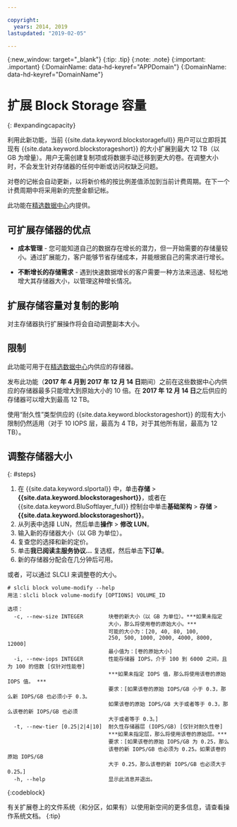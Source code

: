 ```yaml
---

copyright:
  years: 2014, 2019
lastupdated: "2019-02-05"

---
```

{:new_window: target="_blank"}
{:tip: .tip}
{:note: .note}
{:important: .important}
{:DomainName: data-hd-keyref="APPDomain"}
{:DomainName: data-hd-keyref="DomainName"}

# 扩展 Block Storage 容量
{: #expandingcapacity}

利用此新功能，当前 {{site.data.keyword.blockstoragefull}} 用户可以立即将其现有 {{site.data.keyword.blockstorageshort}} 的大小扩展到最大 12 TB（以 GB 为增量）。用户无需创建复制项或将数据手动迁移到更大的卷。在调整大小时，不会发生针对存储器的任何中断或访问权缺乏问题。

对卷的记帐会自动更新，以将新价格的按比例差值添加到当前计费周期。在下一个计费周期中将采用新的完整金额记帐。

此功能在[精选数据中心](/docs/infrastructure/BlockStorage?topic=BlockStorage-news)内提供。

## 可扩展存储器的优点

- **成本管理** - 您可能知道自己的数据存在增长的潜力，但一开始需要的存储量较小。通过扩展能力，客户能够节省存储成本，并能根据自己的需求进行增长。  

- **不断增长的存储需求** - 遇到快速数据增长的客户需要一种方法来迅速、轻松地增大其存储器大小，以管理这种增长情况。

## 扩展存储容量对复制的影响

对主存储器执行扩展操作将会自动调整副本大小。

## 限制

此功能可用于在[精选数据中心](/docs/infrastructure/BlockStorage?topic=BlockStorage-news)内供应的存储器。

发布此功能（**2017 年 4 月到 2017 年 12 月 14 日**期间）之前在这些数据中心内供应的存储器最多只能增大到原始大小的 10 倍。在 **2017 年 12 月 14 日**之后供应的存储器可以增大到最高 12 TB。

使用“耐久性”类型供应的 {{site.data.keyword.blockstorageshort}} 的现有大小限制仍然适用（对于 10 IOPS 层，最高为 4 TB，对于其他所有层，最高为 12 TB）。

## 调整存储器大小
{: #steps}

1. 在 {{site.data.keyword.slportal}} 中，单击**存储** > **{{site.data.keyword.blockstorageshort}}**，或者在 {{site.data.keyword.BluSoftlayer_full}} 控制台中单击**基础架构** > **存储** > **{{site.data.keyword.blockstorageshort}}**。
2. 从列表中选择 LUN，然后单击**操作** > **修改 LUN**。
3. 输入新的存储器大小（以 GB 为单位）。
4. 复查您的选择和新的定价。
5. 单击**我已阅读主服务协议...** 复选框，然后单击**下订单**。
6. 新的存储器分配会在几分钟后可用。

或者，可以通过 SLCLI 来调整卷的大小。

```
# slcli block volume-modify --help
用法：slcli block volume-modify [OPTIONS] VOLUME_ID

选项：
  -c, --new-size INTEGER        块卷的新大小（以 GB 为单位）。***如果未指定
                                大小，那么将使用卷的原始大小。***
                                可能的大小为：[20, 40, 80, 100,
                                250, 500, 1000, 2000, 4000, 8000, 12000]
                                最小值为：[卷的原始大小]
  -i, --new-iops INTEGER        性能存储器 IOPS，介于 100 到 6000 之间，且为 100 的倍数 [仅针对性能卷]
                                ***如果未指定 IOPS 值，那么将使用该卷的原始 IOPS 值。 ***
                                要求：[如果该卷的原始 IOPS/GB 小于 0.3，那么新 IOPS/GB 也必须小于 0.3。
                                如果该卷的原始 IOPS/GB 大于或者等于 0.3，那么该卷的新 IOPS/GB 也必须
                                大于或者等于 0.3。]
  -t, --new-tier [0.25|2|4|10]  耐久性存储器层 (IOPS/GB) [仅针对耐久性卷]
                                ***如果未指定层，那么将使用该卷的原始层。***
                                要求：[如果该卷的原始 IOPS/GB 为 0.25，那么
                                该卷的新 IOPS/GB 也必须为 0.25。如果该卷的原始 IOPS/GB
                                大于 0.25，那么该卷的新 IOPS/GB 也必须大于 0.25。]
  -h, --help                    显示此消息并退出。
```
{:codeblock}

有关扩展卷上的文件系统（和分区，如果有）以使用新空间的更多信息，请查看操作系统文档。
{:tip}
